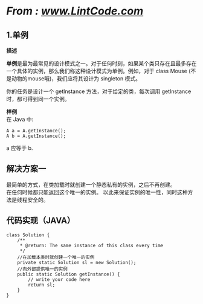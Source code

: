 # *From : www.LintCode.com*
## 1.单例
**描述**
  
**单例**是最为最常见的设计模式之一。对于任何时刻，如果某个类只存在且最多存在一个具体的实例，那么我们称这种设计模式为单例。例如，对于 class Mouse (不是动物的mouse哦)，我们应将其设计为 singleton 模式。

你的任务是设计一个 getInstance 方法，对于给定的类，每次调用 getInstance 时，都可得到同一个实例。
  

**样例**  
在 Java 中:  

	A a = A.getInstance();
	A b = A.getInstance();
a 应等于 b.
 
## 解决方案一
最简单的方式，在类加载时就创建一个静态私有的实例，之后不再创建。  
在任何时候都只能返回这个唯一的实例。
以此来保证实例的唯一性，同时这种方法是线程安全的。  

## 代码实现（JAVA）
	
	class Solution {
	    /**
	     * @return: The same instance of this class every time
	     */
		//在加载本类时就创建一个唯一的实例
	    private static Solution sl = new Solution();
		//向外部提供唯一的实例
	    public static Solution getInstance() {
	        // write your code here
	        return sl;
	    }
	}